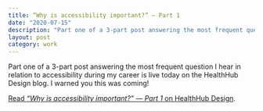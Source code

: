 ```yaml
---
title: “Why is accessibility important?” — Part 1
date: "2020-07-15"
description: "Part one of a 3-part post answering the most frequent question I hear in relation to accessibility during my career is live today on the HealthHub Design blog."
layout: post
category: work
---
```


Part one of a 3-part post answering the most frequent question I hear in relation to accessibility during my career is live today on the HealthHub Design blog. I warned you this was coming!

[Read _“Why is accessibility important?” — Part 1_ on HealthHub Design](https://medium.com/healthhub-design/why-is-accessibility-important-part-1-d78a23a2bfef).
